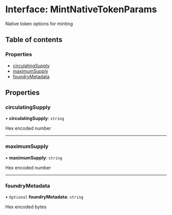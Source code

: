 # Interface: MintNativeTokenParams

Native token options for minting

## Table of contents

### Properties

- [circulatingSupply](MintNativeTokenParams.md#circulatingsupply)
- [maximumSupply](MintNativeTokenParams.md#maximumsupply)
- [foundryMetadata](MintNativeTokenParams.md#foundrymetadata)

## Properties

### circulatingSupply

• **circulatingSupply**: `string`

Hex encoded number

___

### maximumSupply

• **maximumSupply**: `string`

Hex encoded number

___

### foundryMetadata

• `Optional` **foundryMetadata**: `string`

Hex encoded bytes
